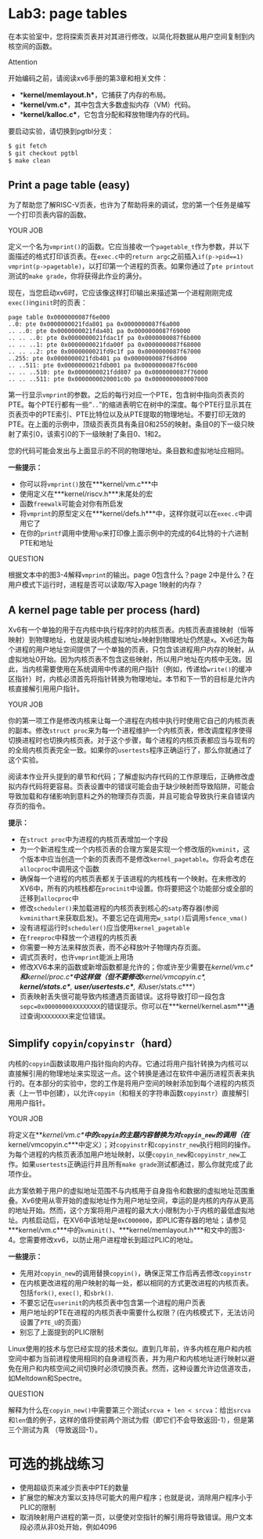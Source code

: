 # Lab3: page tables

在本实验室中，您将探索页表并对其进行修改，以简化将数据从用户空间复制到内核空间的函数。



 Attention

开始编码之前，请阅读xv6手册的第3章和相关文件：

- ***kernel/memlayout.h\***，它捕获了内存的布局。
- ***kernel/vm.c\***，其中包含大多数虚拟内存（VM）代码。
- ***kernel/kalloc.c\***，它包含分配和释放物理内存的代码。

要启动实验，请切换到pgtbl分支：

```bash
$ git fetch
$ git checkout pgtbl
$ make clean
```

## Print a page table (easy)

为了帮助您了解RISC-V页表，也许为了帮助将来的调试，您的第一个任务是编写一个打印页表内容的函数。



 YOUR JOB

定义一个名为`vmprint()`的函数。它应当接收一个`pagetable_t`作为参数，并以下面描述的格式打印该页表。在`exec.c`中的`return argc`之前插入`if(p->pid==1) vmprint(p->pagetable)`，以打印第一个进程的页表。如果你通过了`pte printout`测试的`make grade`，你将获得此作业的满分。

现在，当您启动xv6时，它应该像这样打印输出来描述第一个进程刚刚完成`exec()`ing`init`时的页表：

```
page table 0x0000000087f6e000
..0: pte 0x0000000021fda801 pa 0x0000000087f6a000
.. ..0: pte 0x0000000021fda401 pa 0x0000000087f69000
.. .. ..0: pte 0x0000000021fdac1f pa 0x0000000087f6b000
.. .. ..1: pte 0x0000000021fda00f pa 0x0000000087f68000
.. .. ..2: pte 0x0000000021fd9c1f pa 0x0000000087f67000
..255: pte 0x0000000021fdb401 pa 0x0000000087f6d000
.. ..511: pte 0x0000000021fdb001 pa 0x0000000087f6c000
.. .. ..510: pte 0x0000000021fdd807 pa 0x0000000087f76000
.. .. ..511: pte 0x0000000020001c0b pa 0x0000000080007000
```

第一行显示`vmprint`的参数。之后的每行对应一个PTE，包含树中指向页表页的PTE。每个PTE行都有一些“`..`”的缩进表明它在树中的深度。每个PTE行显示其在页表页中的PTE索引、PTE比特位以及从PTE提取的物理地址。不要打印无效的PTE。在上面的示例中，顶级页表页具有条目0和255的映射。条目0的下一级只映射了索引0，该索引0的下一级映射了条目0、1和2。

您的代码可能会发出与上面显示的不同的物理地址。条目数和虚拟地址应相同。

**一些提示：**

- 你可以将`vmprint()`放在***kernel/vm.c\***中
- 使用定义在***kernel/riscv.h\***末尾处的宏
- 函数`freewalk`可能会对你有所启发
- 将`vmprint`的原型定义在***kernel/defs.h\***中，这样你就可以在`exec.c`中调用它了
- 在你的`printf`调用中使用`%p`来打印像上面示例中的完成的64比特的十六进制PTE和地址



 QUESTION

根据文本中的图3-4解释`vmprint`的输出。page 0包含什么？page 2中是什么？在用户模式下运行时，进程是否可以读取/写入page 1映射的内存？

## A kernel page table per process (hard)

Xv6有一个单独的用于在内核中执行程序时的内核页表。内核页表直接映射（恒等映射）到物理地址，也就是说内核虚拟地址`x`映射到物理地址仍然是`x`。Xv6还为每个进程的用户地址空间提供了一个单独的页表，只包含该进程用户内存的映射，从虚拟地址0开始。因为内核页表不包含这些映射，所以用户地址在内核中无效。因此，当内核需要使用在系统调用中传递的用户指针（例如，传递给`write()`的缓冲区指针）时，内核必须首先将指针转换为物理地址。本节和下一节的目标是允许内核直接解引用用户指针。



 YOUR JOB

你的第一项工作是修改内核来让每一个进程在内核中执行时使用它自己的内核页表的副本。修改`struct proc`来为每一个进程维护一个内核页表，修改调度程序使得切换进程时也切换内核页表。对于这个步骤，每个进程的内核页表都应当与现有的的全局内核页表完全一致。如果你的`usertests`程序正确运行了，那么你就通过了这个实验。

阅读本作业开头提到的章节和代码；了解虚拟内存代码的工作原理后，正确修改虚拟内存代码将更容易。页表设置中的错误可能会由于缺少映射而导致陷阱，可能会导致加载和存储影响到意料之外的物理页存页面，并且可能会导致执行来自错误内存页的指令。

**提示：**

- 在`struct proc`中为进程的内核页表增加一个字段
- 为一个新进程生成一个内核页表的合理方案是实现一个修改版的`kvminit`，这个版本中应当创造一个新的页表而不是修改`kernel_pagetable`。你将会考虑在`allocproc`中调用这个函数
- 确保每一个进程的内核页表都关于该进程的内核栈有一个映射。在未修改的XV6中，所有的内核栈都在`procinit`中设置。你将要把这个功能部分或全部的迁移到`allocproc`中
- 修改`scheduler()`来加载进程的内核页表到核心的`satp`寄存器(参阅`kvminithart`来获取启发)。不要忘记在调用完`w_satp()`后调用`sfence_vma()`
- 没有进程运行时`scheduler()`应当使用`kernel_pagetable`
- 在`freeproc`中释放一个进程的内核页表
- 你需要一种方法来释放页表，而不必释放叶子物理内存页面。
- 调式页表时，也许`vmprint`能派上用场
- 修改XV6本来的函数或新增函数都是允许的；你或许至少需要在***kernel/vm.c\***和***kernel/proc.c\***中这样做（但不要修改***kernel/vmcopyin.c\***, ***kernel/stats.c\***, ***user/usertests.c\***, 和***user/stats.c\***）
- 页表映射丢失很可能导致内核遭遇页面错误。这将导致打印一段包含`sepc=0x00000000XXXXXXXX`的错误提示。你可以在***kernel/kernel.asm\***通过查询`XXXXXXXX`来定位错误。

## Simplify `copyin`/`copyinstr`（hard）

内核的`copyin`函数读取用户指针指向的内存。它通过将用户指针转换为内核可以直接解引用的物理地址来实现这一点。这个转换是通过在软件中遍历进程页表来执行的。在本部分的实验中，您的工作是将用户空间的映射添加到每个进程的内核页表（上一节中创建），以允许`copyin`（和相关的字符串函数`copyinstr`）直接解引用用户指针。



 YOUR JOB

将定义在***kernel/vm.c\***中的`copyin`的主题内容替换为对`copyin_new`的调用（在***kernel/vmcopyin.c\***中定义）；对`copyinstr`和`copyinstr_new`执行相同的操作。为每个进程的内核页表添加用户地址映射，以便`copyin_new`和`copyinstr_new`工作。如果`usertests`正确运行并且所有`make grade`测试都通过，那么你就完成了此项作业。

此方案依赖于用户的虚拟地址范围不与内核用于自身指令和数据的虚拟地址范围重叠。Xv6使用从零开始的虚拟地址作为用户地址空间，幸运的是内核的内存从更高的地址开始。然而，这个方案将用户进程的最大大小限制为小于内核的最低虚拟地址。内核启动后，在XV6中该地址是`0xC000000`，即PLIC寄存器的地址；请参见***kernel/vm.c\***中的`kvminit()`、***kernel/memlayout.h\***和文中的图3-4。您需要修改xv6，以防止用户进程增长到超过PLIC的地址。

**一些提示：**

- 先用对`copyin_new`的调用替换`copyin()`，确保正常工作后再去修改`copyinstr`
- 在内核更改进程的用户映射的每一处，都以相同的方式更改进程的内核页表。包括`fork()`, `exec()`, 和`sbrk()`.
- 不要忘记在`userinit`的内核页表中包含第一个进程的用户页表
- 用户地址的PTE在进程的内核页表中需要什么权限？(在内核模式下，无法访问设置了`PTE_U`的页面）
- 别忘了上面提到的PLIC限制

Linux使用的技术与您已经实现的技术类似。直到几年前，许多内核在用户和内核空间中都为当前进程使用相同的自身进程页表，并为用户和内核地址进行映射以避免在用户和内核空间之间切换时必须切换页表。然而，这种设置允许边信道攻击，如Meltdown和Spectre。



 QUESTION

解释为什么在`copyin_new()`中需要第三个测试`srcva + len < srcva`：给出`srcva`和`len`值的例子，这样的值将使前两个测试为假（即它们不会导致返回-1），但是第三个测试为真 （导致返回-1）。

# 可选的挑战练习

- 使用超级页来减少页表中PTE的数量
- 扩展您的解决方案以支持尽可能大的用户程序；也就是说，消除用户程序小于PLIC的限制
- 取消映射用户进程的第一页，以便使对空指针的解引用将导致错误。用户文本段必须从非0处开始，例如4096